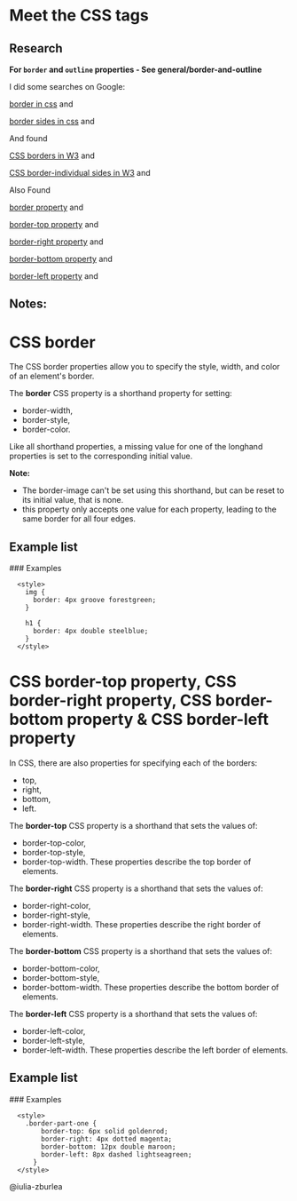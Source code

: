 # Meet the CSS tags

## Research

**For `border` and `outline` properties - See general/border-and-outline**

<!-- google -->

I did some searches on Google:

[border in css](https://www.google.com/search?q=border+in+css)
and

[border sides in css](https://www.google.com/search?q=border+sides+in+css)
and

And found

<!-- w3 -->

[CSS borders in W3](https://www.w3schools.com/css/css_border.asp)
and

[CSS border-individual sides in W3](https://www.w3schools.com/css/css_border_sides.asp)
and

Also Found

<!-- other -->

[border property](https://www.script-tutorials.com/css-ref/border/)
and

[border-top property](https://www.script-tutorials.com/css-ref/border-top/)
and

[border-right property](https://www.script-tutorials.com/css-ref/border-right/)
and

[border-bottom property](https://www.script-tutorials.com/css-ref/border-bottom/)
and

[border-left property](https://www.script-tutorials.com/css-ref/border-left/)
and

## Notes:

# CSS border

The CSS border properties allow you to specify the style, width, and color of an element's border.

The **border** CSS property is a shorthand property for setting:

- border-width,
- border-style,
- border-color.

Like all shorthand properties, a missing value for one of the longhand properties is set to the corresponding initial value.

<b>Note:</b>

- The border-image can't be set using this shorthand, but can be reset to its initial value, that is none.
- this property only accepts one value for each property, leading to the same border for all four edges.

## Example list

### Examples

```html:
  <style>
    img {
      border: 4px groove forestgreen;
    }

    h1 {
      border: 4px double steelblue;
    }
  </style>
```

<!--  -->

# CSS border-top property, CSS border-right property, CSS border-bottom property & CSS border-left property

In CSS, there are also properties for specifying each of the borders:

- top,
- right,
- bottom,
- left.

The **border-top** CSS property is a shorthand that sets the values of:

- border-top-color,
- border-top-style,
- border-top-width.
  These properties describe the top border of elements.

The **border-right** CSS property is a shorthand that sets the values of:

- border-right-color,
- border-right-style,
- border-right-width.
  These properties describe the right border of elements.

The **border-bottom** CSS property is a shorthand that sets the values of:

- border-bottom-color,
- border-bottom-style,
- border-bottom-width.
  These properties describe the bottom border of elements.

The **border-left** CSS property is a shorthand that sets the values of:

- border-left-color,
- border-left-style,
- border-left-width.
  These properties describe the left border of elements.

## Example list

### Examples

```html:
  <style>
    .border-part-one {
        border-top: 6px solid goldenrod;
        border-right: 4px dotted magenta;
        border-bottom: 12px double maroon;
        border-left: 8px dashed lightseagreen;
      }
  </style>
```

<!--  -->

@iulia-zburlea

